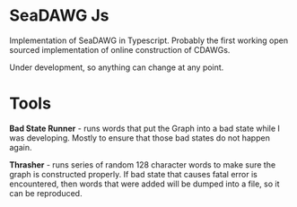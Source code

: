 # SeaDAWG Js

Implementation of SeaDAWG in Typescript. Probably the first working open sourced implementation of online construction of CDAWGs.

Under development, so anything can change at any point.

# Tools

**Bad State Runner** - runs words that put the Graph into a bad state while I was developing. Mostly to ensure that those bad states do not happen again.

**Thrasher** - runs series of random 128 character words to make sure the graph is constructed properly. If bad state that causes fatal error is encountered, then words that were added will be dumped into a file, so it can be reproduced.